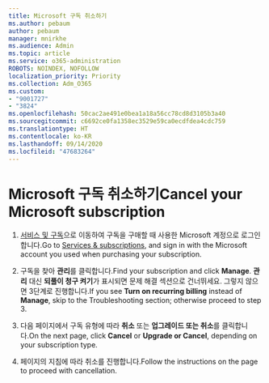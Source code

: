 ```yaml
---
title: Microsoft 구독 취소하기
ms.author: pebaum
author: pebaum
manager: mnirkhe
ms.audience: Admin
ms.topic: article
ms.service: o365-administration
ROBOTS: NOINDEX, NOFOLLOW
localization_priority: Priority
ms.collection: Adm_O365
ms.custom:
- "9001727"
- "3824"
ms.openlocfilehash: 50cac2ae491e0bea1a18a56cc78cd8d3105b3a40
ms.sourcegitcommit: c6692ce0fa1358ec3529e59ca0ecdfdea4cdc759
ms.translationtype: HT
ms.contentlocale: ko-KR
ms.lasthandoff: 09/14/2020
ms.locfileid: "47683264"
---
```

# <a name="cancel-your-microsoft-subscription"></a><span data-ttu-id="ae0ef-102">Microsoft 구독 취소하기</span><span class="sxs-lookup"><span data-stu-id="ae0ef-102">Cancel your Microsoft subscription</span></span>

1. <span data-ttu-id="ae0ef-103">[서비스 및 구독](https://account.microsoft.com/services/)으로 이동하여 구독을 구매할 때 사용한 Microsoft 계정으로 로그인합니다.</span><span class="sxs-lookup"><span data-stu-id="ae0ef-103">Go to [Services & subscriptions](https://account.microsoft.com/services/), and sign in with the Microsoft account you used when purchasing your subscription.</span></span>

2. <span data-ttu-id="ae0ef-104">구독을 찾아 **관리**를 클릭합니다.</span><span class="sxs-lookup"><span data-stu-id="ae0ef-104">Find your subscription and click **Manage**.</span></span> <span data-ttu-id="ae0ef-105">**관리** 대신 **되풀이 청구 켜기**가 표시되면 문제 해결 섹션으로 건너뛰세요. 그렇지 않으면 3단계로 진행합니다.</span><span class="sxs-lookup"><span data-stu-id="ae0ef-105">If you see **Turn on recurring billing** instead of **Manage**, skip to the Troubleshooting section;  otherwise proceed to step 3.</span></span>

3. <span data-ttu-id="ae0ef-106">다음 페이지에서 구독 유형에 따라 **취소** 또는 **업그레이드 또는 취소**를 클릭합니다.</span><span class="sxs-lookup"><span data-stu-id="ae0ef-106">On the next page, click **Cancel** or **Upgrade or Cancel**, depending on your subscription type.</span></span>

4. <span data-ttu-id="ae0ef-107">페이지의 지침에 따라 취소를 진행합니다.</span><span class="sxs-lookup"><span data-stu-id="ae0ef-107">Follow the instructions on the page to proceed with cancellation.</span></span>
